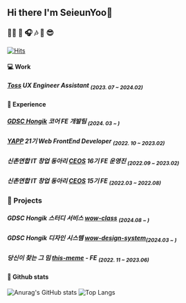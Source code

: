 
## Hi there I'm SeieunYoo👋

### 👩‍💻 🔧 🎧 🎶  🌊 😎

[![Hits](https://hits.seeyoufarm.com/api/count/incr/badge.svg?url=https%3A%2F%2Fgithub.com%2FSeieunYoo&count_bg=%23DEA6FF&title_bg=%23555555&icon=&icon_color=%23E7E7E7&title=hits&edge_flat=false)](https://hits.seeyoufarm.com)


#### 💻 Work
##### [Toss](https://toss.im/) UX Engineer Assistant <sub>(2023. 07 ~ 2024.02)</sub>

####  🤗 Experience
##### [GDSC Hongik](https://github.com/GDSC-Hongik) 코어 FE 개발팀 <sub>(2024. 03 ~ )</sub>
##### [YAPP](https://github.com/YAPP-Github/21st-Web-Team-1-FE) 21기 Web FrontEnd Developer <sub>(2022. 10 ~ 2023.02)</sub>
##### 신촌연합 IT 창업 동아리 [CEOS](https://github.com/SeieunYoo/CEOS-15th-FE-Study) 16기 FE 운영진 <sub>(2022.09 ~ 2023.02)</sub>
##### 신촌연합 IT 창업 동아리 [CEOS](https://github.com/SeieunYoo/CEOS-15th-FE-Study) 15기 FE <sub>(2022.03 ~ 2022.08)</sub>

### 🤖 Projects

##### GDSC Hongik 스터디 서비스 [wow-class](https://github.com/GDSC-Hongik/wow-class) <sub>(2024.08 ~ )</sub>
##### GDSC Hongik 디자인 시스템 [wow-design-system](https://github.com/GDSC-Hongik/wow-design-system)<sub>(2024.03 ~ )</sub>

##### 당신이 찾는 그 밈 [this-meme](https://github.com/thismeme-team/thismeme-web) - FE <sub>(2022. 11 ~ 2023.06)</sub>


#### 🔧 Github stats 
![Anurag's GitHub stats](https://github-readme-stats.vercel.app/api?username=SeieunYoo&show_icons=true&theme=buefy)
![Top Langs](https://github-readme-stats.vercel.app/api/top-langs/?username=SeieunYoo&layout=compact&theme=buefy)
